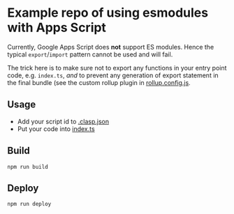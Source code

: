 # Example repo of using esmodules with Apps Script

Currently, Google Apps Script does **not** support ES modules. Hence the typical `export`/`import` pattern cannot be used and will fail.

The trick here is to make sure not to export any functions in your entry point code, e.g. `index.ts`, _and_ to prevent any generation of export statement in the final bundle (see the custom rollup plugin in [rollup.config.js](./rollup.config.js).

## Usage

* Add your script id to [.clasp.json](./.clasp.json)
* Put your code into [index.ts](./src/index.ts)

## Build

`npm run build`

## Deploy

`npm run deploy`

